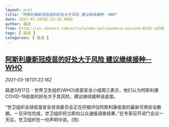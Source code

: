 ```yaml
---
layout: post
title: "阿斯利康新冠疫苗的好处大于风险 建议继续接种--WHO"
date: 2021-03-18T01:23:35.000Z
author: 路透
from: https://cn.reuters.com/article/who-astrazeneca-vaccine-0318-idCNKBS2BA049
tags: [ 路透 ]
categories: [ 路透 ]
---
```

<!--1616030615000-->
[阿斯利康新冠疫苗的好处大于风险 建议继续接种--WHO](https://cn.reuters.com/article/who-astrazeneca-vaccine-0318-idCNKBS2BA049)
------

<div>
<div><i>2021-03-18T01:22:16Z</i></div><p>路透3月17日 - 世界卫生组织(WHO)疫苗安全小组周三表示，他们认为阿斯利康COVID-19疫苗的好处大于其风险，建议继续接种该疫苗。</p><p>“世卫组织全球疫苗安全咨询委员会正在仔细评估阿斯利康疫苗的最新可用安全数据。一旦评估完成，世卫组织将立即向公众通报调查结果，”在专家召开闭门会议一天后，世卫组织在一份声明中说。(完)</p>
</div>
